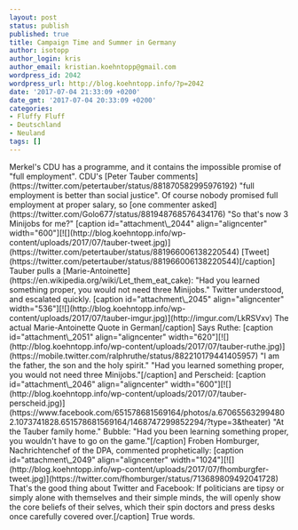 ```yaml
---
layout: post
status: publish
published: true
title: Campaign Time and Summer in Germany
author: isotopp
author_login: kris
author_email: kristian.koehntopp@gmail.com
wordpress_id: 2042
wordpress_url: http://blog.koehntopp.info/?p=2042
date: '2017-07-04 21:33:09 +0200'
date_gmt: '2017-07-04 20:33:09 +0200'
categories:
- Fluffy Fluff
- Deutschland
- Neuland
tags: []
---
```

<p>Merkel's CDU has a programme, and it contains the impossible promise of "full employment". CDU's [Peter Tauber comments](https://twitter.com/petertauber/status/881870582995976192) "full employment is better than social justice". Of course nobody promised full employment at proper salary, so [one commenter asked](https://twitter.com/Golo677/status/881948768576434176) "So that's now 3 Minijobs for me?" [caption id="attachment\_2044" align="aligncenter" width="600"][![](http://blog.koehntopp.info/wp-content/uploads/2017/07/tauber-tweet.jpg)](https://twitter.com/petertauber/status/881966006138220544) [Tweet](https://twitter.com/petertauber/status/881966006138220544)[/caption] Tauber pulls a [Marie-Antoinette](https://en.wikipedia.org/wiki/Let_them_eat_cake): "Had you learned something proper, you would not need three Minijobs." Twitter understood, and escalated quickly. <!--more--> [caption id="attachment\_2045" align="aligncenter" width="536"][![](http://blog.koehntopp.info/wp-content/uploads/2017/07/tauber-imgur.jpg)](http://imgur.com/LkRSVxv) The actual Marie-Antoinette Quote in German[/caption] Says Ruthe: [caption id="attachment\_2051" align="aligncenter" width="620"][![](http://blog.koehntopp.info/wp-content/uploads/2017/07/tauber-ruthe.jpg)](https://mobile.twitter.com/ralphruthe/status/882210179441405957) "I am the father, the son and the holy spirit." "Had you learned something proper, you would not need three Minijobs."[/caption] and Perscheid: [caption id="attachment\_2046" align="aligncenter" width="600"][![](http://blog.koehntopp.info/wp-content/uploads/2017/07/tauber-perscheid.jpg)](https://www.facebook.com/651578681569164/photos/a.670655632994802.1073741828.651578681569164/1468747299852294/?type=3&theater) "At the Tauber family home." Bubble: "Had you been learning something proper, you wouldn't have to go on the game."[/caption] Froben Homburger, Nachrichtenchef of the DPA, commented prophetically: [caption id="attachment\_2049" align="aligncenter" width="1024"][![](http://blog.koehntopp.info/wp-content/uploads/2017/07/fhomburgfer-tweet.jpg)](https://twitter.com/fhomburger/status/713689809492041728) That's the good thing about Twitter and Facebook: If politicians are tipsy or simply alone with themselves and their simple minds, the will openly show the core beliefs of their selves, which their spin doctors and press desks once carefully covered over.[/caption] True words.</p>
